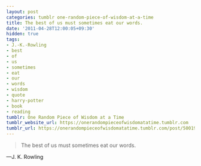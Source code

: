 ```yaml
---
layout: post
categories: tumblr one-random-piece-of-wisdom-at-a-time
title: The best of us must sometimes eat our words.
date: '2011-04-28T12:00:05+09:30'
hidden: true
tags:
- J.-K.-Rowling
- best
- of
- us
- sometimes
- eat
- our
- words
- wisdom
- quote
- harry-potter
- book
- reading
tumblr: One Random Piece of Wisdom at a Time
tumblr_website_url: https://onerandompieceofwisdomatatime.tumblr.com
tumblr_url: https://onerandompieceofwisdomatatime.tumblr.com/post/5001981912/the-best-of-us-must-sometimes-eat-our-words
---
```

> The best of us must sometimes eat our words.

—J. K. Rowling

